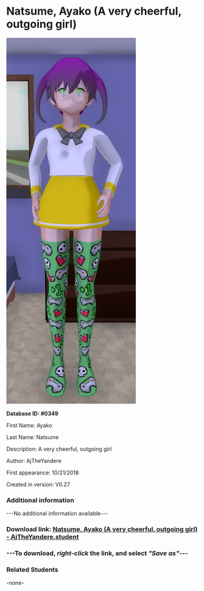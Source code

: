 # Natsume, Ayako (A very cheerful, outgoing girl)

<img src="../../Files/Images/Natsume, Ayako (A very cheerful, outgoing girl).png" title="Natsume, Ayako (A very cheerful, outgoing girl) - AjTheYandere">

**Database ID: #0349**

First Name: Ayako

Last Name: Natsume

Description: A very cheerful, outgoing girl

Author: AjTheYandere

First appearance: 10/21/2018

Created in version: V0.27

### Additional information

---No additional information available---

### Download link: <a href="https://raw.githubusercontent.com/Arbiter1223/Daigaku-Gurashi-Custom-Students/master/Files/Student%20Files/Natsume%2C%20Ayako%20(A%20very%20cheerful%2C%20outgoing%20girl)%20-%20AjTheYandere.student">Natsume, Ayako (A very cheerful, outgoing girl) - AjTheYandere.student</a>

### ---**To download, _right-click_ the link, and select _"Save as"_**---

### Related Students

-none-
